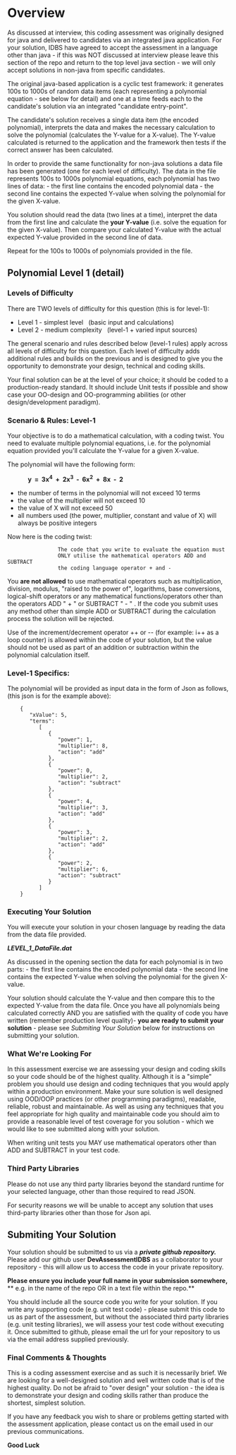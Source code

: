 # Overview
As discussed at interview, this coding assessment was originally designed for java and delivered to candidates via an integrated java application.
For your solution, IDBS have agreed to accept the assessment in a language other than java - if this was NOT discussed at interview please leave 
this section of the repo and return to the top level java section - we will only accept solutions in non-java from specific candidates.

The original java-based application is a cyclic test framework: it generates 100s to 1000s of random data items (each representing a polynomial equation - see below for detail) 
and one at a time feeds each to the candidate's solution via an integrated "candidate entry-point".

The candidate's solution receives a single data item (the encoded polynomial), interprets the data and makes the necessary calculation to solve the polynomial (calculates the Y-value for a X-value). 
The Y-value calculated is returned to the application and the framework then tests if the correct answer has been calculated.

In order to provide the same functionality for non-java solutions a data file has been generated (one for each level of difficulty). 
The data in the file represents 100s to 1000s polynomial equations, each polynomial has two lines of data:
	 - the first line contains the encoded polynomial data
	 - the second line contains the expected Y-value when solving the polynomial for the given X-value.
	 
You solution should read the data (two lines at a time), interpret the data from the first line and calculate the **your Y-value** (i.e. solve the equation for the given X-value). 
Then compare your calculated Y-value with the actual expected Y-value provided in the second line of data.

Repeat for the 100s to 1000s of polynomials provided in the file.


## Polynomial Level 1 (detail)

### Levels of Difficulty
There are TWO levels of difficulty for this question (this is for level-1):
 - Level 1 - simplest level&nbsp;&nbsp;&nbsp;(basic input and calculations)
 - Level 2 - medium complexity&nbsp;&nbsp;&nbsp;(level-1 + varied input sources)

The general scenario and rules described below (level-1 rules)
apply across all levels of difficulty for this question. Each level
of difficulty adds additional rules and builds on the previous and
is designed to give you the opportunity to demonstrate your design,
technical and coding skills. 

Your final solution
can be at the level of your choice; it should be coded to a production-ready standard. 
It should include Unit tests if possible and show case
your OO-design and OO-programming abilities (or other design/development paradigm).

### Scenario &amp; Rules: Level-1
Your objective is to do a mathematical calculation, with a
coding twist. You need to evaluate multiple polynomial
equations,&nbsp;i.e.&nbsp;for the polynomial equation provided
you'll calculate the Y-value for a given X-value.

The polynomial will have the following form: 

<b>&nbsp;&nbsp;&nbsp;&nbsp;&nbsp;&nbsp;&nbsp;&nbsp;&nbsp;&nbsp;&nbsp;&nbsp;&nbsp;&nbsp;y&nbsp;&nbsp;=&nbsp;&nbsp;3x<sup>4</sup>&nbsp;&nbsp;+&nbsp;&nbsp;2x<sup>3</sup>&nbsp;&nbsp;-&nbsp;&nbsp;6x<sup>2</sup>&nbsp;&nbsp;+&nbsp;&nbsp;8x&nbsp;&nbsp;-&nbsp;&nbsp;2</b>

 - the number of terms in the polynomial will not exceed 10 terms
 - the value of the multiplier will not exceed 10
 - the value of X will not exceed 50
 - all numbers used (the power, multiplier, constant and value of X) will always be positive integers


Now here is the coding twist:

					The code that you write to evaluate the equation must
					ONLY utilise the mathematical operators ADD and SUBTRACT 
					the coding language operator + and -

You **are not allowed** to use mathematical operators such as
multiplication, division, modulus, "raised to the power of",
logarithms, base conversions, logical-shift operators or any
mathematical functions/operators other than the operators
ADD "&nbsp;+&nbsp;" or SUBTRACT "&nbsp;-&nbsp;"&nbsp;. If the code you
submit uses any method other than simple ADD or SUBTRACT during
the calculation process the solution will be rejected.

Use of the increment/decrement operator
++&nbsp;or&nbsp;-- (for example: i++ as a loop counter) is
allowed within the code of your solution, but the value should
not be used as part of an addition or subtraction within the
polynomial calculation itself.

### Level-1 Specifics:
The polynomial will be provided as input data
in the form of Json as follows, (this json is for the example
above):

		{
		   "xValue": 5,
		   "terms":
			  [
				 {
					"power": 1,
					"multiplier": 8,
					"action": "add"
				 },
				 {
					"power": 0,
					"multiplier": 2,
					"action": "subtract"
				 },
				 {
					"power": 4,
					"multiplier": 3,
					"action": "add"
				 },
				 {
					"power": 3,
					"multiplier": 2,
					"action": "add"
				 },
				 {
					"power": 2,
					"multiplier": 6,
					"action": "subtract"
				 }
			  ]
		} 


### Executing Your Solution
You will execute your solution in your chosen language by reading the data from the data file provided.

***LEVEL_1_DataFile.dat***

As discussed in the opening section the data for each polynomial is in two parts:
	 - the first line contains the encoded polynomial data
	 - the second line contains the expected Y-value when solving the polynomial for the given X-value.

Your solution should calculate the Y-value and then compare this to the expected Y-value from the data file.
Once you have all polynomials being calculated correctly AND you are satisfied with the quality of code you have
written (remember production level quality)- **you are ready to submit your solution** - 
please see *Submiting Your Solution* below for instructions on submitting your solution.

### What We're Looking For
In this assessment exercise we are assessing your design
and coding skills so your code should be of the highest quality.
Although it is a "simple" problem you should use design and coding
techniques that you would apply within a production environment.
Make your sure solution is well designed using OOD/OOP practices (or other 
programming paradigms), readable, reliable, robust
and maintainable. As well as using any techniques that you feel
appropriate for high quality and maintainable code you should aim
to provide a reasonable level of test coverage for you solution -
which we would like to see submitted along with your solution.


When writing unit tests you MAY use mathematical operators
other than ADD and SUBTRACT in your test code.

### Third Party Libraries
Please do not use any third party libraries beyond the standard runtime for your selected language, 
other than those required to read JSON.

For security reasons we will be unable to accept any solution that uses third-party libraries other 
than those for Json api.

## Submiting Your Solution
Your solution should be submitted to us via a ***private github repository.*** 
Please add our github user **DevAssessmentIDBS** as a collaborator to your 
repository - this will allow us to access the code in your private repository. 

**Please ensure you include your full name in your submission somewhere,**
** e.g. in the name of the repo OR in a text file within the repo.**

You should include all the source code you write for
your solution. If you write any supporting code (e.g. unit test
code) - please submit this code to us as part of the assessment,
but without the associated third party libraries (e.g. unit
testing libraries), we will assess your test code without
executing it. Once submitted to github, please email the url for
your repository to us via the email address supplied previously.


### Final Comments &amp; Thoughts
This is a coding assessment exercise and as such it is
necessarily brief. We are looking for a well-designed solution and
well written code that is of the highest quality. Do not be
afraid to "over design" your solution - the idea is to demonstrate
your design and coding skills rather than produce the shortest,
simplest solution.

If you have any feedback you wish to share or problems
getting started with the assessment application, please contact us
on the email used in our previous communications.



**Good Luck**

